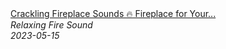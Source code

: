 <!--2024-01-14 01:04:00-->
<div class="yb">
  <a class="nodecor" href="/index.html?relaks/crackling_fireplace_sounds_fireplace_for_your_home_24_hours_relaxing_fire_burning_video">
    <img class="preview" data-videoid="aat8IHHGdus" src="https://i.ytimg.com/vi/aat8IHHGdus/hqdefault.jpg" align="middle" alt="">
  </a>
  <div class="inlbl text">
    <a class="nodecor" href="/index.html?relaks/crackling_fireplace_sounds_fireplace_for_your_home_24_hours_relaxing_fire_burning_video">Crackling Fireplace Sounds 🔥 Fireplace for Your...</a><br>
    <i class="smaller2">Relaxing Fire Sound</i><br>
    <i class="smaller3">2023-05-15</i>
  </div>
</div>
